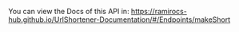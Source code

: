 You can view the Docs of this API in: https://ramirocs-hub.github.io/UrlShortener-Documentation/#/Endpoints/makeShort
